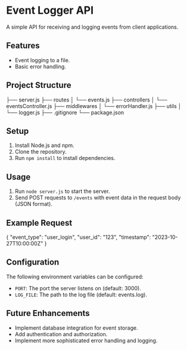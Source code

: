 # Event Logger API

A simple API for receiving and logging events from client applications.

## Features

*   Event logging to a file.
*   Basic error handling.

## Project Structure


├── server.js
├── routes
│   └── events.js
├── controllers
│   └── eventsController.js
├── middlewares
│   └── errorHandler.js
├── utils
│   └── logger.js
├── .gitignore
└── package.json


## Setup

1.  Install Node.js and npm.
2.  Clone the repository.
3.  Run `npm install` to install dependencies.

## Usage

1.  Run `node server.js` to start the server.
2.  Send POST requests to `/events` with event data in the request body (JSON format).

## Example Request


{
  "event_type": "user_login",
  "user_id": "123",
  "timestamp": "2023-10-27T10:00:00Z"
}


## Configuration

The following environment variables can be configured:

*   `PORT`: The port the server listens on (default: 3000).
*   `LOG_FILE`: The path to the log file (default: events.log).

## Future Enhancements

*   Implement database integration for event storage.
*   Add authentication and authorization.
*   Implement more sophisticated error handling and logging.
